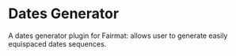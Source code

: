 Dates Generator
==============

A dates generator plugin for Fairmat: allows user to generate easily equispaced dates sequences.

